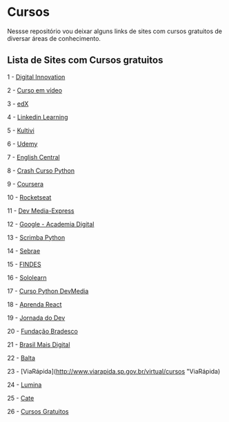 # Cursos

<p>Nessse repositório vou deixar alguns links de sites com cursos gratuitos de diversar áreas de conhecimento.</p>

## Lista de Sites com Cursos gratuitos
 
<p>1 - <a href="https://web.digitalinnovation.one/home" target="_blank">Digital Innovation</a></p>
<p>2 - <a href="https://www.cursoemvideo.com/novo/login/" target="_blank">Curso em vídeo</a> <p>
<p>3 - <a href="https://www.edx.org" target="_blank">edX </a> <p>
<p>4 - <a href="https://www.linkedin.com/learning/me?trk=nav_neptune_learning" target="_blank">Linkedin Learning</a> <p>
<p>5 - <a href="https://kultivi.com/" target="_blank">Kultivi</a><p>
<p>6 - <a href="https://www.udemy.com" target="_blank">Udemy</a><p>
<p>7 - <a href="https://pt.englishcentral.com/browse/videos" target="_blank">English Central</a><p>
<p>8 - <a href="https://geracaoanalitica.com.br/crash-curso-python?utm_source=leadlovers&utm_medium=email&utm_campaign=%5BFunil%20Inicial%5D%20&utm_content=Seu%20Curso%20Grtis" target="_blank">Crash Curso Python</a><p>
<p>9 - <a href="https://www.coursera.org" target="_blank">Coursera</a><p>
<p>10 - <a href="https://rocketseat.com.br/starter" target="_blank">Rocketseat</a><p>
<p>11 - <a href="https://www.devmedia.com.br/curso/primeiros-passos-com-express/1907" target="_blank">Dev Media-Express</a><p>
<p>12 - <a href="https://learndigital.withgoogle.com/ateliedigital/courses" target="_blank">Google - Academia
            Digital</a><p>
<p>13 - <a href="https://scrimba.com/g/gpython" target="_blank">Scrimba Python</a><p>
<p>14 - <a href="https://www.sebrae.com.br/sites/PortalSebrae" target="_blank">Sebrae</a><p>
<p>15 - <a href="https://eadsenaies.com.br/#" target="_blank">FINDES</a><p>
<p>16 -  <a href="https://www.sololearn.com" target="_blank">Sololearn</a><p>
<p>17 - <a href="https://www.devmedia.com.br/python/" target="_blank">Curso Python DevMedia</a><p>
<p>18 - <a href="https://www.aprendareact.com.br/cursos/iniciando-em-react#" target="_blank">Aprenda React</a><p>
<p>19 - <a href="https://jornadadodev.com.br" target="_blank">Jornada do Dev</a><p>
<p>20 - <a href="https://www.ev.org.br/" target="_blank">Fundação Bradesco</a><p>
<p>21 - <a href="http://www.brasilmaisdigital.org.br/index.php/pt-br/" target="_blank">Brasil Mais Digital</a><p>
<p>22 - <a href="https://balta.io" target="_blank">Balta</a><p>

23 - [ViaRápida](http://www.viarapida.sp.gov.br/virtual/cursos "ViaRápida)

24 - [Lumina](https://lumina.ufrgs.br/course/ "Lumina")

25 - [Cate](https://cate.prefeitura.sp.gov.br/tecnologia "Cate")

26 - [Cursos Gratuitos](https://cursosgratuitos.biz "Cursos Gratuitos")


